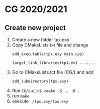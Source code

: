 # CG 2020/2021

## Create new project
1. Create a new folder tpx.exy
2. Copy CMakeLists.txt file and change 
    ```
    add_executable(tpx.exy main.cpp)

    target_link_libraries(tp1.ex1 .......
    ```
3. Go to CMakeLists.tct file (CG/) and add 
    ```
    add_subdirectory(tpx.exy)
    ```
4. Run ```CG/build$ cmake -S .. -B .```
5. run ```make```
6. execute ```./tpx.exy/tpx.exy```
